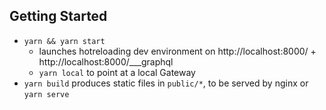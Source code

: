 ## Getting Started

- `yarn && yarn start`
  - launches hotreloading dev environment on http://localhost:8000/ + http://localhost:8000/___graphql
  - `yarn local` to point at a local Gateway
- `yarn build` produces static files in `public/*`, to be served by nginx or `yarn serve`
